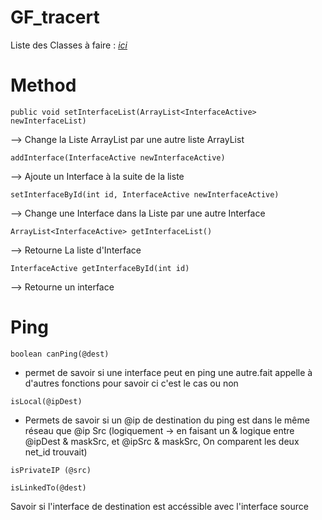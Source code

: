 # GF_tracert

Liste des Classes à faire : [*ici*](https://1drv.ms/w/s!AnLiTPOXBCZTvB8Z_AQ4HkCNA2RN)

# Method
```
public void setInterfaceList(ArrayList<InterfaceActive> newInterfaceList)
```
--> Change la Liste ArrayList<Interface> par une autre liste ArrayList<Interface>


```
addInterface(InterfaceActive newInterfaceActive)
```
--> Ajoute un Interface à la suite de la liste


```
setInterfaceById(int id, InterfaceActive newInterfaceActive)
```
--> Change une Interface dans la Liste par une autre Interface

```
ArrayList<InterfaceActive> getInterfaceList()
```
--> Retourne La liste d'Interface

```
InterfaceActive getInterfaceById(int id)
```
--> Retourne un interface

# Ping
```
boolean canPing(@dest)
```
 * permet de savoir si une interface peut en ping une autre.fait appelle à d'autres fonctions pour savoir ci c'est le cas ou non
```
isLocal(@ipDest)
```
 * Permets de savoir si un @ip de destination du ping est dans le même réseau que @ip Src (logiquement -> en faisant un & logique entre @ipDest & maskSrc, et @ipSrc & maskSrc, On comparent les deux net_id trouvait)
```
isPrivateIP (@src)
```
```
isLinkedTo(@dest)
```
Savoir si l'interface de destination est accéssible avec l'interface source
